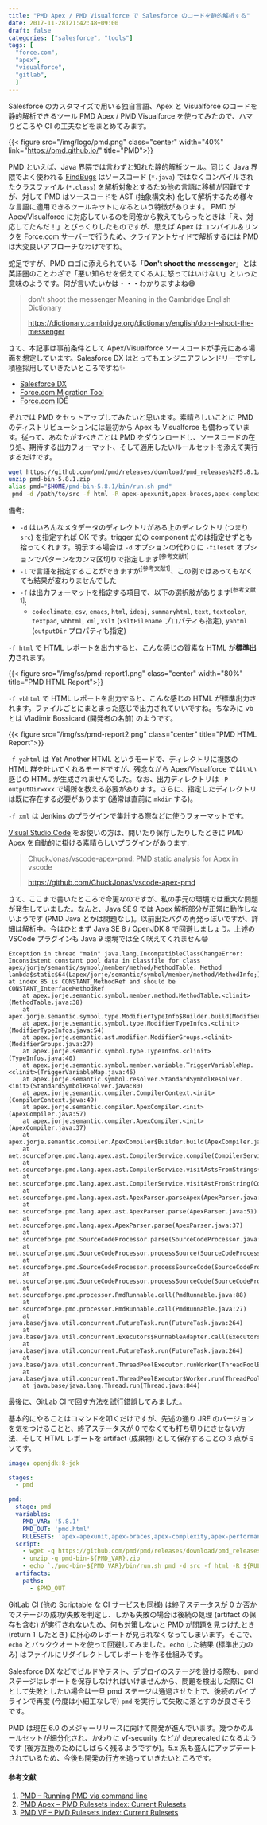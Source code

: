 ```yaml
---
title: "PMD Apex / PMD Visualforce で Salesforce のコードを静的解析する"
date: 2017-11-28T21:42:48+09:00
draft: false
categories: ["salesforce", "tools"]
tags: [
  "force.com",
  "apex",
  "visualforce",
  "gitlab",
  ]
---
```


Salesforce のカスタマイズで用いる独自言語、Apex と Visualforce のコードを静的解析できるツール PMD Apex / PMD Visualforce を使ってみたので、ハマりどころや CI の工夫などをまとめてみます。

{{< figure src="/img/logo/pmd.png" class="center" width="40%" link="https://pmd.github.io/" title="PMD">}}

PMD といえば、Java 界隈では言わずと知れた静的解析ツール。同じく Java 界隈でよく使われる [FindBugs](http://findbugs.sourceforge.net/) はソースコード (`*.java`) ではなくコンパイルされたクラスファイル (`*.class`) を解析対象とするため他の言語に移植が困難ですが、対して PMD はソースコードを AST (抽象構文木) 化して解析するため様々な言語に適用できるツールキットになるという特徴があります。
PMD が Apex/Visualforce に対応しているのを同僚から教えてもらったときは「え、対応してたんだ！」とびっくりしたものですが、思えば Apex はコンパイル＆リンクを Force.com サーバーで行うため、クライアントサイドで解析するには PMD は大変良いアプローチなわけですね。

蛇足ですが、PMD ロゴに添えられている「**Don't shoot the messenger**」とは英語圏のことわざで「悪い知らせを伝えてくる人に怒ってはいけない」といった意味のようです。何が言いたいかは・・・わかりますよね:smile:

> don't shoot the messenger Meaning in the Cambridge English Dictionary
>
> https://dictionary.cambridge.org/dictionary/english/don-t-shoot-the-messenger

さて、本記事は事前条件として Apex/Visualforce ソースコードが手元にある場面を想定しています。Salesforce DX はとってもエンジニアフレンドリーですし積極採用していきたいところですね:sparkles:

- [Salesforce DX](https://developer.salesforce.com/docs/atlas.ja-jp.sfdx_setup.meta/sfdx_setup/sfdx_setup_intro.htm)
- [Force.com Migration Tool](https://developer.salesforce.com/docs/atlas.ja-jp.daas.meta/daas/meta_development.htm)
- [Force.com IDE](https://developer.salesforce.com/page/Force.com_IDE)

それでは PMD をセットアップしてみたいと思います。素晴らしいことに PMD のディストリビューションには最初から Apex も Visualforce も備わっています。従って、あなたがすべきことは PMD をダウンロードし、ソースコードの在り処、期待する出力フォーマット、そして適用したいルールセットを添えて実行するだけです。

```bash
wget https://github.com/pmd/pmd/releases/download/pmd_releases%2F5.8.1/pmd-bin-5.8.1.zip
unzip pmd-bin-5.8.1.zip
alias pmd="$HOME/pmd-bin-5.8.1/bin/run.sh pmd"
 pmd -d /path/to/src -f html -R apex-apexunit,apex-braces,apex-complexity,apex-performance,apex-security,apex-style,vf-security
```

備考:

- `-d` はいろんなメタデータのディレクトリがある上のディレクトリ (つまり `src`) を指定すれば OK です。trigger だの component だのは指定せずとも拾ってくれます。明示する場合は `-d` オプションの代わりに `-fileset` オプションでパターンをカンマ区切りで指定します<sup>[参考文献1]</sup>
- `-l` で言語を指定することができますが<sup>[参考文献1]</sup>、この例ではあってもなくても結果が変わりませんでした
- `-f` は出力フォーマットを指定する項目で、以下の選択肢があります<sup>[参考文献1]</sup>:
  - `codeclimate`, `csv`, `emacs`, `html`, `ideaj`, `summaryhtml`, `text`, `textcolor`, `textpad`, `vbhtml`, `xml`, `xslt` (`xsltFilename` プロパティも指定), `yahtml` (`outputDir` プロパティも指定)

`-f html` で HTML レポートを出力すると、こんな感じの質素な HTML が**標準出力**されます。

{{< figure src="/img/ss/pmd-report1.png" class="center" width="80%" title="PMD HTML Report">}}

`-f vbhtml` で HTML レポートを出力すると、こんな感じの HTML が標準出力されます。ファイルごとにまとまった感じで出力されていいですね。ちなみに vb とは Vladimir Bossicard (開発者の名前) のようです。

{{< figure src="/img/ss/pmd-report2.png" class="center" title="PMD HTML Report">}}

`-f yahtml` は Yet Another HTML というモードで、ディレクトリに複数の HTML 群を吐いてくれるモードですが、残念ながら Apex/Visualforce ではいい感じの HTML が生成されませんでした。なお、出力ディレクトリは `-P outputDir=xxx` で場所を教える必要があります。さらに、指定したディレクトリは既に存在する必要があります (通常は直前に `mkdir` する)。

`-f xml` は Jenkins のプラグインで集計する際などに使うフォーマットです。

[Visual Studio Code](https://www.microsoft.com/ja-jp/dev/products/code-vs.aspx) をお使いの方は、開いたり保存したりしたときに PMD Apex を自動的に掛ける素晴らしいプラグインがあります:

> ChuckJonas/vscode-apex-pmd: PMD static analysis for Apex in vscode
> 
> https://github.com/ChuckJonas/vscode-apex-pmd

さて、ここまで書いたところで今更なのですが、私の手元の環境では重大な問題が発生していました。なんと、Java SE 9 では Apex 解析部分が正常に動作しないようです (PMD Java とかは問題なし)。以前出たバグの再発っぽいですが、詳細は解析中。今はひとまず Java SE 8 / OpenJDK 8 で回避しましょう。上述の VSCode プラグインも Java 9 環境では全く吠えてくれません:sweat_smile:

```
Exception in thread "main" java.lang.IncompatibleClassChangeError: Inconsistent constant pool data in classfile for class apex/jorje/semantic/symbol/member/method/MethodTable. Method lambda$static$64(Lapex/jorje/semantic/symbol/member/method/MethodInfo;)Z at index 85 is CONSTANT_MethodRef and should be CONSTANT_InterfaceMethodRef
	at apex.jorje.semantic.symbol.member.method.MethodTable.<clinit>(MethodTable.java:38)
	at apex.jorje.semantic.symbol.type.ModifierTypeInfo$Builder.build(ModifierTypeInfo.java:119)
	at apex.jorje.semantic.symbol.type.ModifierTypeInfos.<clinit>(ModifierTypeInfos.java:54)
	at apex.jorje.semantic.ast.modifier.ModifierGroups.<clinit>(ModifierGroups.java:27)
	at apex.jorje.semantic.symbol.type.TypeInfos.<clinit>(TypeInfos.java:40)
	at apex.jorje.semantic.symbol.member.variable.TriggerVariableMap.<clinit>(TriggerVariableMap.java:46)
	at apex.jorje.semantic.symbol.resolver.StandardSymbolResolver.<init>(StandardSymbolResolver.java:80)
	at apex.jorje.semantic.compiler.CompilerContext.<init>(CompilerContext.java:49)
	at apex.jorje.semantic.compiler.ApexCompiler.<init>(ApexCompiler.java:57)
	at apex.jorje.semantic.compiler.ApexCompiler.<init>(ApexCompiler.java:37)
	at apex.jorje.semantic.compiler.ApexCompiler$Builder.build(ApexCompiler.java:210)
	at net.sourceforge.pmd.lang.apex.ast.CompilerService.compile(CompilerService.java:95)
	at net.sourceforge.pmd.lang.apex.ast.CompilerService.visitAstsFromStrings(CompilerService.java:90)
	at net.sourceforge.pmd.lang.apex.ast.CompilerService.visitAstFromString(CompilerService.java:78)
	at net.sourceforge.pmd.lang.apex.ast.ApexParser.parseApex(ApexParser.java:42)
	at net.sourceforge.pmd.lang.apex.ast.ApexParser.parse(ApexParser.java:51)
	at net.sourceforge.pmd.lang.apex.ApexParser.parse(ApexParser.java:37)
	at net.sourceforge.pmd.SourceCodeProcessor.parse(SourceCodeProcessor.java:113)
	at net.sourceforge.pmd.SourceCodeProcessor.processSource(SourceCodeProcessor.java:175)
	at net.sourceforge.pmd.SourceCodeProcessor.processSourceCode(SourceCodeProcessor.java:97)
	at net.sourceforge.pmd.SourceCodeProcessor.processSourceCode(SourceCodeProcessor.java:52)
	at net.sourceforge.pmd.processor.PmdRunnable.call(PmdRunnable.java:88)
	at net.sourceforge.pmd.processor.PmdRunnable.call(PmdRunnable.java:27)
	at java.base/java.util.concurrent.FutureTask.run(FutureTask.java:264)
	at java.base/java.util.concurrent.Executors$RunnableAdapter.call(Executors.java:514)
	at java.base/java.util.concurrent.FutureTask.run(FutureTask.java:264)
	at java.base/java.util.concurrent.ThreadPoolExecutor.runWorker(ThreadPoolExecutor.java:1167)
	at java.base/java.util.concurrent.ThreadPoolExecutor$Worker.run(ThreadPoolExecutor.java:641)
	at java.base/java.lang.Thread.run(Thread.java:844)
```

最後に、GitLab CI で回す方法を試行錯誤してみました。

基本的にやることはコマンドを叩くだけですが、先述の通り JRE のバージョンを気をつけることと、終了ステータスが 0 でなくても打ち切りにさせない方法、そして HTML レポートを artifact (成果物) として保存することの 3 点がミソです。

```yml
image: openjdk:8-jdk

stages:
  - pmd

pmd:
  stage: pmd
  variables:
    PMD_VAR: '5.8.1'
    PMD_OUT: 'pmd.html'
    RULESETS: 'apex-apexunit,apex-braces,apex-complexity,apex-performance,apex-security,apex-style,vf-security'
  script:
    - wget -q https://github.com/pmd/pmd/releases/download/pmd_releases%2F${PMD_VAR}/pmd-bin-${PMD_VAR}.zip
    - unzip -q pmd-bin-${PMD_VAR}.zip
    - echo `./pmd-bin-${PMD_VAR}/bin/run.sh pmd -d src -f html -R ${RULESETS}` > $PMD_OUT
  artifacts:
    paths:
      - $PMD_OUT
```

GitLab CI (他の Scriptable な CI サービスも同様) は終了ステータスが 0 か否かでステージの成功/失敗を判定し、しかも失敗の場合は後続の処理 (artifact の保存も含む) が実行されないため、何も対策しないと PMD が問題を見つけたとき (return 1 したとき) に肝心のレポートが見られなくなってしまいます。そこで、`echo` とバッククオートを使って回避してみました。`echo` した結果 (標準出力のみ) はファイルにリダイレクトしてレポートを作る仕組みです。

Salesforce DX などでビルドやテスト、デプロイのステージを設ける際も、pmd ステージはレポートを保存しなければいけませんから、問題を検出した際に CI として失敗としたい場合は一旦 pmd ステージは通過させた上で、後続のパイプラインで再度 (今度は小細工なしで) `pmd` を実行して失敗に落とすのが良さそうです。

PMD は現在 6.0 のメジャーリリースに向けて開発が進んでいます。幾つかのルールセットが細分化され、かわりに vf-security などが deprecated になるようです (後方互換のためにしばらく残るようですが)。5.x 系も盛んにアップデートされているため、今後も開発の行方を追っていきたいところです。

#### 参考文献

1. [PMD &#x2013; Running PMD via command line](https://pmd.github.io/pmd-5.8.1/usage/running.html)
2. [PMD Apex &#x2013; PMD Rulesets index: Current Rulesets](https://pmd.github.io/latest/pmd-apex/rules/index.html)
3. [PMD VF &#x2013; PMD Rulesets index: Current Rulesets](https://pmd.github.io/latest/pmd-visualforce/rules/index.html)